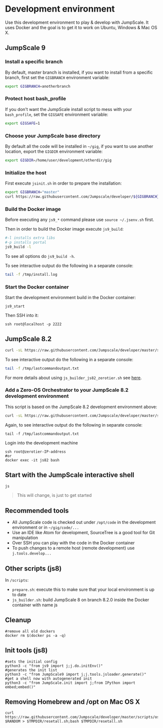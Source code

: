 # Development environment

Use this development environment to play & develop with JumpScale.
It uses Docker and the goal is to get it to work on Ubuntu, Windows & Mac OS X.

## JumpScale 9

### Install a specific branch
By default, master branch is installed, if you want to install from a specific branch, first set the `GIGBRANCH` environment variable:

```bash
export GIGBRANCH=anotherbranch
```

### Protect host bash_profile
If you don't want the JumpScale install script to mess with your `bash_profile`, set the `GIGSAFE` environment variable:

```bash
export GIGSAFE=1
```

### Choose your JumpScale base directory
By default all the code will be installed in `~/gig`, if you want to use another location, export the `GIGDIR` environment variable:

```bash
export GIGDIR=/home/user/development/otherdir/gig
```

### Initialize the host
First execute `jsinit.sh` in order to prepare the installation:

```bash
export GIGBRANCH="master"
curl https://raw.githubusercontent.com/Jumpscale/developer/${GIGBRANCH}/jsinit.sh?$RANDOM > /tmp/jsinit.sh; bash /tmp/jsinit.sh
```

### Build the Docker image

Before executing any `js9_*` command please use `source ~/.jsenv.sh` first.

Then in order to build the Docker image execute `js9_build`:

```bash
#-l installs extra libs
#-p installs portal
js9_build -l
```

To see all options do ```js9_build -h```.

To see interactive output do the following in a separate console:

```bash
tail -f /tmp/install.log
```

### Start the Docker container
Start the development environment build in the Docker container:
```shell
js9_start
```

Then SSH into it:
```shell
ssh root@localhost -p 2222
```

## JumpScale 8.2

```bash
curl -sL https://raw.githubusercontent.com/Jumpscale/developer/master/scripts/js_builder_js82_zerotier.sh | bash -s <your-ZeroTier-network-ID>
```

To see interactive output do the following in a separate console:
```bash
tail -f /tmp/lastcommandoutput.txt
```

For more details about using `js_builder_js82_zerotier.sh` see [here](docs/installjs8_details.md).


### Add a Zero-OS Orchestrator to your JumpScale 8.2 development environment

This script is based on the JumpScale 8.2 development environment above:

```bash
curl -sL https://raw.githubusercontent.com/Jumpscale/developer/master/scripts/g8os_grid_installer82.sh | bash -s <Branch> <your-ZeroTier-network-ID> <your-ZeroTier-Token>
```

Again, to see interactive output do the following in separate console:

```
tail -f /tmp/lastcommandoutput.txt
```


Login into the development machine

```
ssh root@zerotier-IP-address
#or
docker exec -it js82 bash
```

## Start with the JumpScale interactive shell

```bash
js
```

 > This will change, is just to get started

## Recommended tools

- All JumpScale code is checked out under `/opt/code` in the development environment or in `~/gig/code/...`
- Use an IDE like Atom for development, SourceTree is a good tool for Git manipulation
- Over SSH you can play with the code in the Docker container
- To push changes to a remote host (remote development) use `j.tools.develop...`

## Other scripts (js8)

In `/scripts`:

- `prepare.sh`: execute this to make sure that your local environment is up to date
- `js_builder.sh`: build JumpScale 8 on branch 8.2.0 inside the Docker container with name js


## Cleanup

```
#remove all old dockers
docker rm $(docker ps -a -q)
```

## Init tools (js8)

```
#sets the initial config
python3 -c "from js9 import j;j.do.initEnv()"
#generates the init list
python3 -c "from JumpScale9 import j;j.tools.jsloader.generate()"
#get a shell now with autogenerated init
python3 -c "from JumpScale.init import j;from IPython import embed;embed()"
```

## Removing Homebrew and /opt on Mac OS X

```
curl https://raw.githubusercontent.com/Jumpscale/developer/master/scripts/osx_reset_all.sh?$RANDOM > $TMPDIR/resetall.sh;bash $TMPDIR/resetall.sh
```
